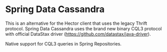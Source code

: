Spring Data Cassandra
=====================

This is an alternative for the Hector client that uses the legacy Thrift protocol.
Spring Data Cassandra uses the brand new binary CQL3 protocol with
official DataStax driver (https://github.com/datastax/java-driver).

Native support for CQL3 queries in Spring Repositories.
